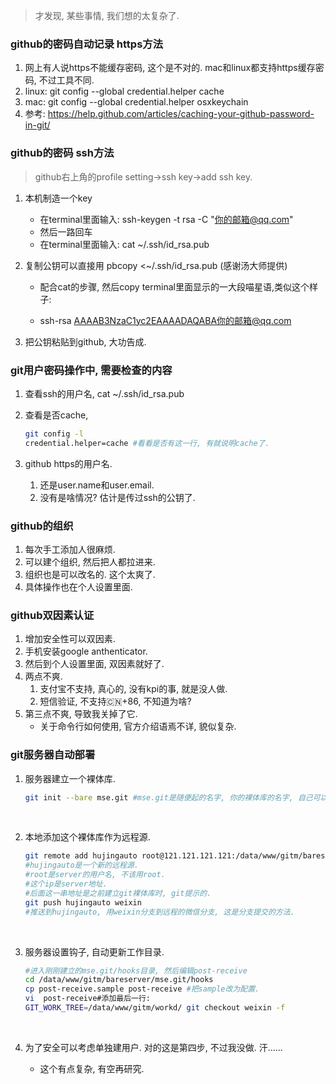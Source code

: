 > 才发现, 某些事情, 我们想的太复杂了.

### github的密码自动记录 https方法

1. 网上有人说https不能缓存密码, 这个是不对的. mac和linux都支持https缓存密码, 不过工具不同.
2. linux: git config --global credential.helper cache
3. mac: git config --global credential.helper osxkeychain
4. 参考: https://help.github.com/articles/caching-your-github-password-in-git/

### github的密码 ssh方法

> github右上角的profile setting->ssh key->add ssh key.

1. 本机制造一个key

   - 在terminal里面输入: ssh-keygen -t rsa -C "你的邮箱@qq.com"
   - 然后一路回车
   - 在terminal里面输入: cat ~/.ssh/id_rsa.pub
2. 复制公钥可以直接用 pbcopy <~/.ssh/id_rsa.pub (感谢汤大师提供)

   - 配合cat的步骤, 然后copy terminal里面显示的一大段喵星语,类似这个样子:

   - ssh-rsa AAAAB3NzaC1yc2EAAAADAQABA你的邮箱@qq.com
3. 把公钥粘贴到github, 大功告成.

### git用户密码操作中, 需要检查的内容

1. 查看ssh的用户名, cat ~/.ssh/id_rsa.pub

2. 查看是否cache, 

   ```sh
   git config -l
   credential.helper=cache #看看是否有这一行, 有就说明cache了.
   ```

3. github https的用户名.

   1. 还是user.name和user.email.
   2. 没有是啥情况? 估计是传过ssh的公钥了.





### github的组织

1. 每次手工添加人很麻烦.
2. 可以建个组织, 然后把人都拉进来.
3. 组织也是可以改名的. 这个太爽了.
4. 具体操作也在个人设置里面.

### github双因素认证

1. 增加安全性可以双因素.
2. 手机安装google anthenticator.
3. 然后到个人设置里面, 双因素就好了.
4. 两点不爽.
   1. 支付宝不支持, 真心的, 没有kpi的事, 就是没人做.
   2. 短信验证, 不支持🇨🇳+86, 不知道为啥?
5. 第三点不爽, 导致我关掉了它.
   - 关于命令行如何使用, 官方介绍语焉不详, 貌似复杂. 

### git服务器自动部署

1. 服务器建立一个裸体库.

   ```sh
   git init --bare mse.git #mse.git是随便起的名字, 你的裸体库的名字, 自己可以随便起名
   ```

   ​

2. 本地添加这个裸体库作为远程源.

   ```sh
   git remote add hujingauto root@121.121.121.121:/data/www/gitm/bareserver/mse.git 
   #hujingauto是一个新的远程源.
   #root是server的用户名, 不该用root.
   #这个ip是server地址.
   #后面这一串地址是之前建立git裸体库时, git提示的.
   git push hujingauto weixin
   #推送到hujingauto, 用weixin分支到远程的微信分支, 这是分支提交的方法.
   ```

   ​

3. 服务器设置钩子, 自动更新工作目录.

   ```sh
   #进入刚刚建立的mse.git/hooks目录, 然后编辑post-receive
   cd /data/www/gitm/bareserver/mse.git/hooks
   cp post-receive.sample post-receive #把sample改为配置.
   vi  post-receive#添加最后一行: 
   GIT_WORK_TREE=/data/www/gitm/workd/ git checkout weixin -f
   ```

   ​

4. 为了安全可以考虑单独建用户. 对的这是第四步, 不过我没做. 汗......

   - 这个有点复杂, 有空再研究.